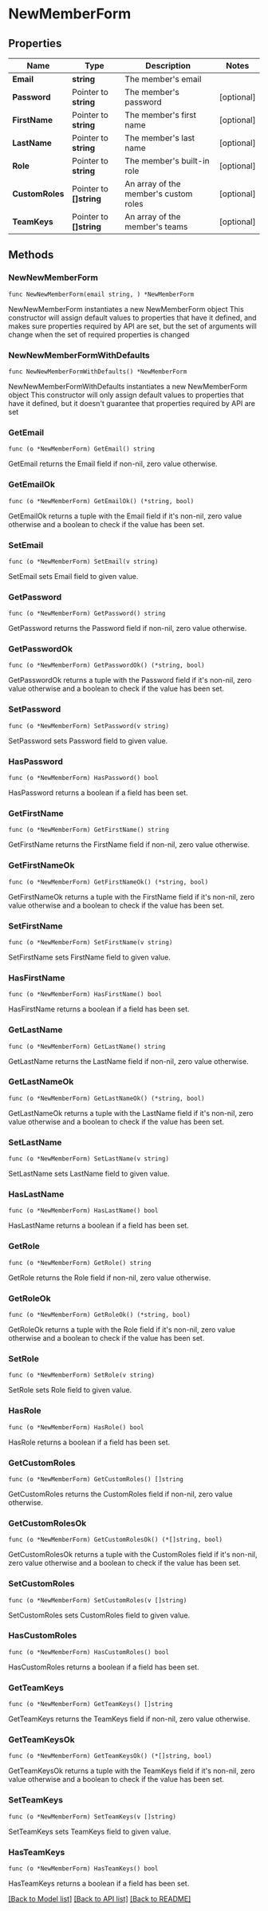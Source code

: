 # NewMemberForm

## Properties

Name | Type | Description | Notes
------------ | ------------- | ------------- | -------------
**Email** | **string** | The member&#39;s email | 
**Password** | Pointer to **string** | The member&#39;s password | [optional] 
**FirstName** | Pointer to **string** | The member&#39;s first name | [optional] 
**LastName** | Pointer to **string** | The member&#39;s last name | [optional] 
**Role** | Pointer to **string** | The member&#39;s built-in role | [optional] 
**CustomRoles** | Pointer to **[]string** | An array of the member&#39;s custom roles | [optional] 
**TeamKeys** | Pointer to **[]string** | An array of the member&#39;s teams | [optional] 

## Methods

### NewNewMemberForm

`func NewNewMemberForm(email string, ) *NewMemberForm`

NewNewMemberForm instantiates a new NewMemberForm object
This constructor will assign default values to properties that have it defined,
and makes sure properties required by API are set, but the set of arguments
will change when the set of required properties is changed

### NewNewMemberFormWithDefaults

`func NewNewMemberFormWithDefaults() *NewMemberForm`

NewNewMemberFormWithDefaults instantiates a new NewMemberForm object
This constructor will only assign default values to properties that have it defined,
but it doesn't guarantee that properties required by API are set

### GetEmail

`func (o *NewMemberForm) GetEmail() string`

GetEmail returns the Email field if non-nil, zero value otherwise.

### GetEmailOk

`func (o *NewMemberForm) GetEmailOk() (*string, bool)`

GetEmailOk returns a tuple with the Email field if it's non-nil, zero value otherwise
and a boolean to check if the value has been set.

### SetEmail

`func (o *NewMemberForm) SetEmail(v string)`

SetEmail sets Email field to given value.


### GetPassword

`func (o *NewMemberForm) GetPassword() string`

GetPassword returns the Password field if non-nil, zero value otherwise.

### GetPasswordOk

`func (o *NewMemberForm) GetPasswordOk() (*string, bool)`

GetPasswordOk returns a tuple with the Password field if it's non-nil, zero value otherwise
and a boolean to check if the value has been set.

### SetPassword

`func (o *NewMemberForm) SetPassword(v string)`

SetPassword sets Password field to given value.

### HasPassword

`func (o *NewMemberForm) HasPassword() bool`

HasPassword returns a boolean if a field has been set.

### GetFirstName

`func (o *NewMemberForm) GetFirstName() string`

GetFirstName returns the FirstName field if non-nil, zero value otherwise.

### GetFirstNameOk

`func (o *NewMemberForm) GetFirstNameOk() (*string, bool)`

GetFirstNameOk returns a tuple with the FirstName field if it's non-nil, zero value otherwise
and a boolean to check if the value has been set.

### SetFirstName

`func (o *NewMemberForm) SetFirstName(v string)`

SetFirstName sets FirstName field to given value.

### HasFirstName

`func (o *NewMemberForm) HasFirstName() bool`

HasFirstName returns a boolean if a field has been set.

### GetLastName

`func (o *NewMemberForm) GetLastName() string`

GetLastName returns the LastName field if non-nil, zero value otherwise.

### GetLastNameOk

`func (o *NewMemberForm) GetLastNameOk() (*string, bool)`

GetLastNameOk returns a tuple with the LastName field if it's non-nil, zero value otherwise
and a boolean to check if the value has been set.

### SetLastName

`func (o *NewMemberForm) SetLastName(v string)`

SetLastName sets LastName field to given value.

### HasLastName

`func (o *NewMemberForm) HasLastName() bool`

HasLastName returns a boolean if a field has been set.

### GetRole

`func (o *NewMemberForm) GetRole() string`

GetRole returns the Role field if non-nil, zero value otherwise.

### GetRoleOk

`func (o *NewMemberForm) GetRoleOk() (*string, bool)`

GetRoleOk returns a tuple with the Role field if it's non-nil, zero value otherwise
and a boolean to check if the value has been set.

### SetRole

`func (o *NewMemberForm) SetRole(v string)`

SetRole sets Role field to given value.

### HasRole

`func (o *NewMemberForm) HasRole() bool`

HasRole returns a boolean if a field has been set.

### GetCustomRoles

`func (o *NewMemberForm) GetCustomRoles() []string`

GetCustomRoles returns the CustomRoles field if non-nil, zero value otherwise.

### GetCustomRolesOk

`func (o *NewMemberForm) GetCustomRolesOk() (*[]string, bool)`

GetCustomRolesOk returns a tuple with the CustomRoles field if it's non-nil, zero value otherwise
and a boolean to check if the value has been set.

### SetCustomRoles

`func (o *NewMemberForm) SetCustomRoles(v []string)`

SetCustomRoles sets CustomRoles field to given value.

### HasCustomRoles

`func (o *NewMemberForm) HasCustomRoles() bool`

HasCustomRoles returns a boolean if a field has been set.

### GetTeamKeys

`func (o *NewMemberForm) GetTeamKeys() []string`

GetTeamKeys returns the TeamKeys field if non-nil, zero value otherwise.

### GetTeamKeysOk

`func (o *NewMemberForm) GetTeamKeysOk() (*[]string, bool)`

GetTeamKeysOk returns a tuple with the TeamKeys field if it's non-nil, zero value otherwise
and a boolean to check if the value has been set.

### SetTeamKeys

`func (o *NewMemberForm) SetTeamKeys(v []string)`

SetTeamKeys sets TeamKeys field to given value.

### HasTeamKeys

`func (o *NewMemberForm) HasTeamKeys() bool`

HasTeamKeys returns a boolean if a field has been set.


[[Back to Model list]](../README.md#documentation-for-models) [[Back to API list]](../README.md#documentation-for-api-endpoints) [[Back to README]](../README.md)


